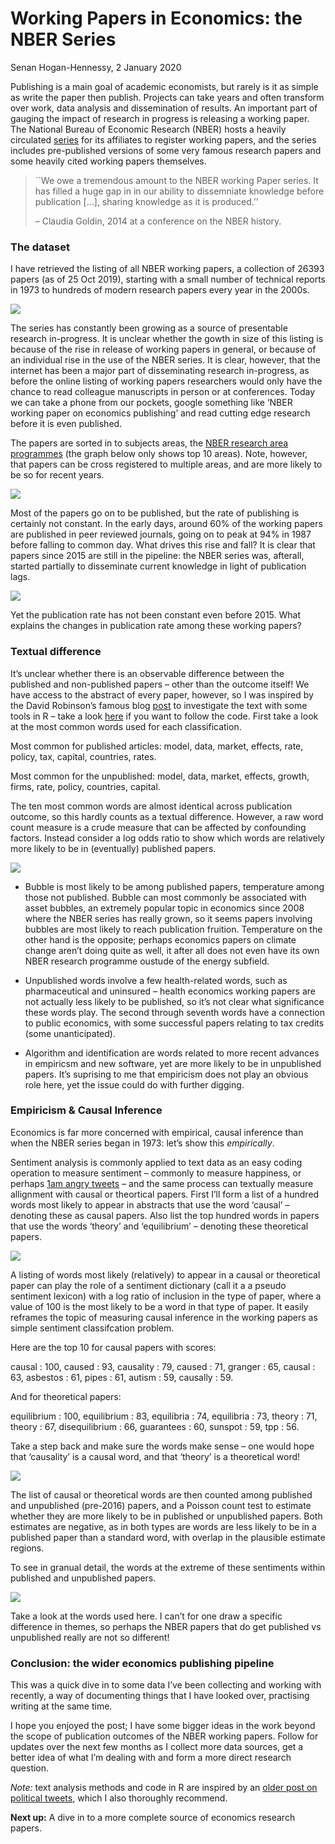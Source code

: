 Working Papers in Economics: the NBER Series
================
Senan Hogan-Hennessy,
2 January 2020

Publishing is a main goal of academic economists, but rarely is it as
simple as write the paper then publish. Projects can take years and
often transform over work, data analysis and dissemination of results.
An important part of gauging the impact of research in progress is
releasing a working paper. The National Bureau of Economic Research
(NBER) hosts a heavily circulated [series](https://www.nber.org/papers)
for its affiliates to register working papers, and the series includes
pre-published versions of some very famous research papers and some
heavily cited working papers themselves.

> \`\`We owe a tremendous amount to the NBER working Paper series. It
> has filled a huge gap in in our ability to dissemniate knowledge
> before publication \[…\], sharing knowledge as it is produced.’’
> 
> – Claudia Goldin, 2014 at a conference on the NBER history.
> <!-- Presentation on the series : https://www.nber.org/WPat20K/summary.html# -->

### The dataset

I have retrieved the listing of all NBER working papers, a collection of
26393 papers (as of 25 Oct 2019), starting with a small number of
technical reports in 1973 to hundreds of modern research papers every
year in the
2000s.

<img src="1_NBER_working_papers_files/figure-gfm/unnamed-chunk-1-1.png" style="display: block; margin: auto;" />

The series has constantly been growing as a source of presentable
research in-progress. It is unclear whether the gowth in size of this
listing is because of the rise in release of working papers in general,
or because of an individual rise in the use of the NBER series. It is
clear, however, that the internet has been a major part of disseminating
research in-progress, as before the online listing of working papers
researchers would only have the chance to read colleague manuscripts in
person or at conferences. Today we can take a phone from our pockets,
google something like ‘NBER working paper on economics publishing’ and
read cutting edge research before it is even published.

The papers are sorted in to subjects areas, the [NBER research area
programmes](https://www.nber.org/programs/) (the graph below only shows
top 10 areas). Note, however, that papers can be cross registered to
multiple areas, and are more likely to be so for recent
years.

<img src="1_NBER_working_papers_files/figure-gfm/unnamed-chunk-2-1.png" style="display: block; margin: auto;" />

Most of the papers go on to be published, but the rate of publishing is
certainly not constant. In the early days, around 60% of the working
papers are published in peer reviewed journals, going on to peak at 94%
in 1987 before falling to common day. What drives this rise and fall? It
is clear that papers since 2015 are still in the pipeline: the NBER
series was, afterall, started partially to disseminate current knowledge
in light of publication
lags.

<img src="1_NBER_working_papers_files/figure-gfm/unnamed-chunk-3-1.png" style="display: block; margin: auto;" />

Yet the publication rate has not been constant even before 2015. What
explains the changes in publication rate among these working papers?

### Textual difference

It’s unclear whether there is an observable difference between the
published and non-published papers – other than the outcome itself\! We
have access to the abstract of every paper, however, so I was inspired
by the David Robinson’s famous blog
[post](http://varianceexplained.org/r/trump-tweets) to investigate the
text with some tools in R – take a look
[here](https://github.com/shoganhennessy/Econ_text_data/blob/master/Blog_post_exploration/Working_papers_intro.Rmd)
if you want to follow the code. First take a look at the most common
words used for each classification.

Most common for published articles: model, data, market, effects, rate,
policy, tax, capital, countries, rates.

Most common for the unpublished: model, data, market, effects, growth,
firms, rate, policy, countries, capital.

The ten most common words are almost identical across publication
outcome, so this hardly counts as a textual difference. However, a raw
word count measure is a crude measure that can be affected by
confounding factors. Instead consider a log odds ratio to show which
words are relatively more likely to be in (eventually) published
papers.

<img src="1_NBER_working_papers_files/figure-gfm/unnamed-chunk-5-1.png" style="display: block; margin: auto;" />

  - Bubble is most likely to be among published papers, temperature
    among those not published. Bubble can most commonly be associated
    with asset bubbles, an extremely popular topic in economics since
    2008 where the NBER series has really grown, so it seems papers
    involving bubbles are most likely to reach publication fruition.
    Temperature on the other hand is the opposite; perhaps economics
    papers on climate change aren’t doing quite as well, it after all
    does not even have its own NBER research programme oustude of the
    energy subfield.

  - Unpublished words involve a few health-related words, such as
    pharmaceutical and uninsured – health economics working papers are
    not actually less likely to be published, so it’s not clear what
    significance these words play. The second through seventh words have
    a connection to public economics, with some successful papers
    relating to tax credits (some unanticipated).

  - Algorithm and identification are words related to more recent
    advances in empiricsm and new software, yet are more likely to be in
    unpublished papers. It’s suprising to me that empiricism does not
    play an obvious role here, yet the issue could do with further
    digging.

### Empiricism & Causal Inference

Economics is far more concerned with empirical, causal inference than
when the NBER series began in 1973: let’s show this <i>empirically</i>.

Sentiment analysis is commonly applied to text data as an easy coding
operation to measure sentiment – commonly to measure happiness, or
perhaps [1am angry tweets](http://varianceexplained.org/r/trump-tweets/)
– and the same process can textually measure allignment with causal or
theortical papers. First I’ll form a list of a hundred words most likely
to appear in abstracts that use the word ‘causal’ – denoting these as
causal papers. Also list the top hundred words in papers that use the
words ‘theory’ and ‘equilibrium’ – denoting these theoretical
papers.

<img src="1_NBER_working_papers_files/figure-gfm/unnamed-chunk-6-1.png" style="display: block; margin: auto;" />

A listing of words most likely (relatively) to appear in a causal or
theoretical paper can play the role of a sentiment dictionary (call it a
a pseudo sentiment lexicon) with a log ratio of inclusion in the type of
paper, where a value of 100 is the most likely to be a word in that type
of paper. It easily reframes the topic of measuring causal inference in
the working papers as simple sentiment classifcation problem.

Here are the top 10 for causal papers with scores:

causal : 100, caused : 93, causality : 79, caused : 71, granger : 65,
causal : 63, asbestos : 61, pipes : 61, autism : 59, causally : 59.

And for theoretical papers:

equilibrium : 100, equilibrium : 83, equilibria : 74, equilibria : 73,
theory : 71, theory : 67, disequilibrium : 66, guarantees : 60, sunspot
: 59, tpp :
56.

<!-- Dictionary-based sentiment -->

<!-- https://cbail.github.io/SICSS_Dictionary-Based_Text_Analysis.html#dictionary-based-quantitative-text-analysis -->

Take a step back and make sure the words make sense – one would hope
that ‘causality’ is a causal word, and that ‘theory’ is a theoretical
word\!

<img src="1_NBER_working_papers_files/figure-gfm/unnamed-chunk-8-1.png" style="display: block; margin: auto;" />

The list of causal or theoretical words are then counted among published
and unpublished (pre-2016) papers, and a Poisson count test to estimate
whether they are more likely to be in published or unpublished papers.
Both estimates are negative, as in both types are words are less likely
to be in a published paper than a standard word, with overlap in the
plausible estimate regions.

To see in granual detail, the words at the extreme of these sentiments
within published and unpublished
papers.

<img src="1_NBER_working_papers_files/figure-gfm/unnamed-chunk-9-1.png" style="display: block; margin: auto;" />

Take a look at the words used here. I can’t for one draw a specific
difference in themes, so perhaps the NBER papers that do get published
vs unpublished really are not so different\!

### Conclusion: the wider economics publishing pipeline

This was a quick dive in to some data I’ve been collecting and working
with recently, a way of documenting things that I have looked over,
practising writing at the same time.

I hope you enjoyed the post; I have some bigger ideas in the work beyond
the scope of publication outcomes of the NBER working papers. Follow for
updates over the next few months as I collect more data sources, get a
better idea of what I’m dealing with and form a more direct research
question.

*Note:* text analysis methods and code in R are inspired by an [older
post on political tweets](http://varianceexplained.org/r/trump-tweets),
which I also thoroughly recommend.

**Next up:** A dive in to a more complete source of economics research
papers.
